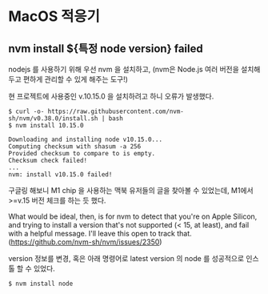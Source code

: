 # MacOS 적응기 

## nvm install ${특정 node version} failed 


nodejs 를 사용하기 위해 우선 nvm 을 설치하고,
(nvm은 Node.js 여러 버전을 설치해두고 편하게 관리할 수 있게 해주는 도구!)

현 프로젝트에 사용중인 v.10.15.0 을 설치하려고 하니 오류가 발생했다. 

```
$ curl -o- https://raw.githubusercontent.com/nvm-sh/nvm/v0.38.0/install.sh | bash
$ nvm install 10.15.0
```

```
Downloading and installing node v10.15.0...
Computing checksum with shasum -a 256
Provided checksum to compare to is empty.
Checksum check failed!
...
nvm: install v10.15.0 failed!
```

구글링 해보니 M1 chip 을 사용하는 맥북 유저들의 글을 찾아볼 수 있었는데, M1에서 >=v.15 버전 체크를 하는 듯 했다. 

What would be ideal, then, is for nvm to detect that you're on Apple Silicon, and trying to install a version that's not supported (< 15, at least), and fail with a helpful message. I'll leave this open to track that. (https://github.com/nvm-sh/nvm/issues/2350)


version 정보를 변경, 혹은 아래 명령어로 latest version 의 node 를 성공적으로 인스톨 할 수 있었다. 

```
$ nvm install node
```

